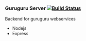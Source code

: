 ### Guruguru Server [![Build Status](https://travis-ci.org/sweetim/Guruguru-Server.svg?branch=master)](https://travis-ci.org/sweetim/Guruguru-Server)

Backend for guruguru webservices

 - Nodejs
 - Express
